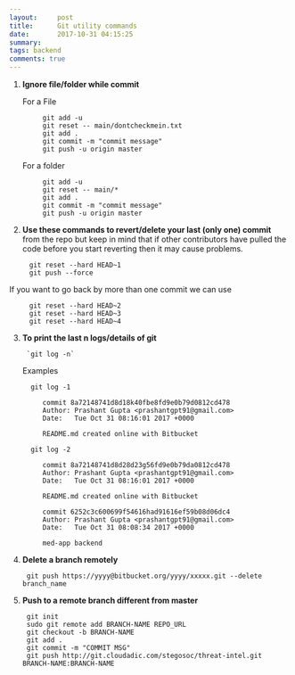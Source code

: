 ```yaml
---
layout:     post
title:      Git utility commands
date:       2017-10-31 04:15:25
summary:   
tags: backend
comments: true
---
```



1. **Ignore file/folder while commit**

   For a File
   
            git add -u
            git reset -- main/dontcheckmein.txt
            git add .
            git commit -m "commit message"
            git push -u origin master

   For a folder
    
            git add -u
            git reset -- main/*
            git add .
            git commit -m "commit message"
            git push -u origin master


2. **Use these commands to revert/delete your last (only one) commit** from the repo but keep in mind that if other contributors have pulled the code before you start reverting then it may cause problems.

<!--break-->
            
         git reset --hard HEAD~1
         git push --force

   If you want to go back by more than one commit we can use
   
         git reset --hard HEAD~2
         git reset --hard HEAD~3
         git reset --hard HEAD~4

3. **To print the last n logs/details of git**

        `git log -n`
        
    Examples

         git log -1
        
            commit 8a72148741d8d18k40fbe8fd9e0b79d0812cd478
            Author: Prashant Gupta <prashantgpt91@gmail.com>
            Date:   Tue Oct 31 08:16:01 2017 +0000

            README.md created online with Bitbucket
        
         git log -2
        
            commit 8a72148741d8d28d23g56fd9e0b79da0812cd478
            Author: Prashant Gupta <prashantgpt91@gmail.com>
            Date:   Tue Oct 31 08:16:01 2017 +0000

            README.md created online with Bitbucket

            commit 6252c3c600699f54616had91616ef59b08d06dc4
            Author: Prashant Gupta <prashantgpt91@gmail.com>
            Date:   Tue Oct 31 08:08:34 2017 +0000

            med-app backend
            
 4. **Delete a branch remotely** 
 
         git push https://yyyy@bitbucket.org/yyyy/xxxxx.git --delete branch_name
         
 5. **Push to a remote branch different from master**
 
         git init
         sudo git remote add BRANCH-NAME REPO_URL
         git checkout -b BRANCH-NAME
         git add .
         git commit -m "COMMIT MSG"
         git push http://git.cloudadic.com/stegosoc/threat-intel.git BRANCH-NAME:BRANCH-NAME


    
        
